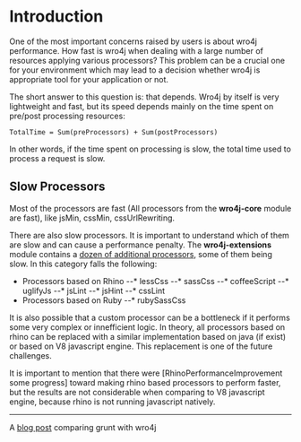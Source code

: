 # Introduction 
One of the most important concerns raised by users is about wro4j performance. How fast is wro4j when dealing with a large number of resources applying various processors? This problem can be a crucial one for your environment which may lead to a decision whether wro4j is appropriate tool for your application or not.

The short answer to this question is: that depends. 
Wro4j by itself is very lightweight and fast, but its speed depends mainly on the time spent on pre/post processing resources:
```
TotalTime = Sum(preProcessors) + Sum(postProcessors)
```

In other words, if the time spent on processing is slow, the total time used to process a request is slow.

## Slow Processors  
Most of the processors are fast (All processors from the **wro4j-core** module are fast), like jsMin, cssMin, cssUrlRewriting. 

There are also slow processors. It is important to understand which of them are slow and can cause a performance penalty. The **wro4j-extensions** module contains a [dozen of additional processors](AvailableProcessors), some of them being slow. In this category falls the following:

* Processors based on Rhino
--* lessCss
--* sassCss
--* coffeeScript
--* uglifyJs
--* jsLint
--* jsHint
--* cssLint
* Processors based on Ruby
--* rubySassCss

It is also possible that a custom processor can be a bottleneck if it performs some very complex or innefficient logic. 
In theory, all processors based on rhino can be replaced with a similar implementation based on java (if exist) or based on V8 javascript engine. This replacement is one of the future challenges.

It is important to mention that there were [RhinoPerformanceImprovement some progress] toward making rhino based processors to perform faster, but the results are not considerable when comparing to V8 javascript engine, because rhino is not running javascript natively.
   
----
A [ blog post](http://axelhzf.com/blog/2012-05-28-grunt-vs-wro4j.html) comparing grunt with wro4j